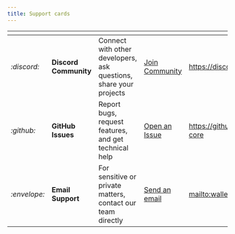 ```yaml
---
title: Support cards
---
```


<table data-view="cards"><thead><tr><th></th><th></th><th></th><th></th><th data-hidden data-card-target data-type="content-ref"></th></tr></thead><tbody><tr><td><i class="fa-discord">:discord:</i></td><td><strong>Discord Community</strong></td><td>Connect with other developers, ask questions, share your projects</td><td><a href="https://discord.gg/wdk" class="button primary">Join Community</a></td><td><a href="https://discord.gg/wdk">https://discord.gg/wdk</a></td></tr><tr><td><i class="fa-github">:github:</i></td><td><strong>GitHub Issues</strong></td><td>Report bugs, request features, and get technical help</td><td><a href="https://github.com/tetherto/wdk-core" class="button secondary">Open an Issue</a></td><td><a href="https://github.com/tetherto/wdk-core">https://github.com/tetherto/wdk-core</a></td></tr><tr><td><i class="fa-envelope">:envelope:</i></td><td><strong>Email Support</strong></td><td>For sensitive or private matters, contact our team directly</td><td><a href="mailto:wallet-info.tether.io" class="button secondary">Send an email</a></td><td><a href="mailto:wallet-info.tether.io">mailto:wallet-info.tether.io</a></td></tr></tbody></table>
